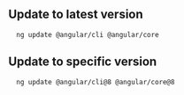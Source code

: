 
## Update to latest version
```
  ng update @angular/cli @angular/core
```
## Update to specific version
```
  ng update @angular/cli@8 @angular/core@8
```
